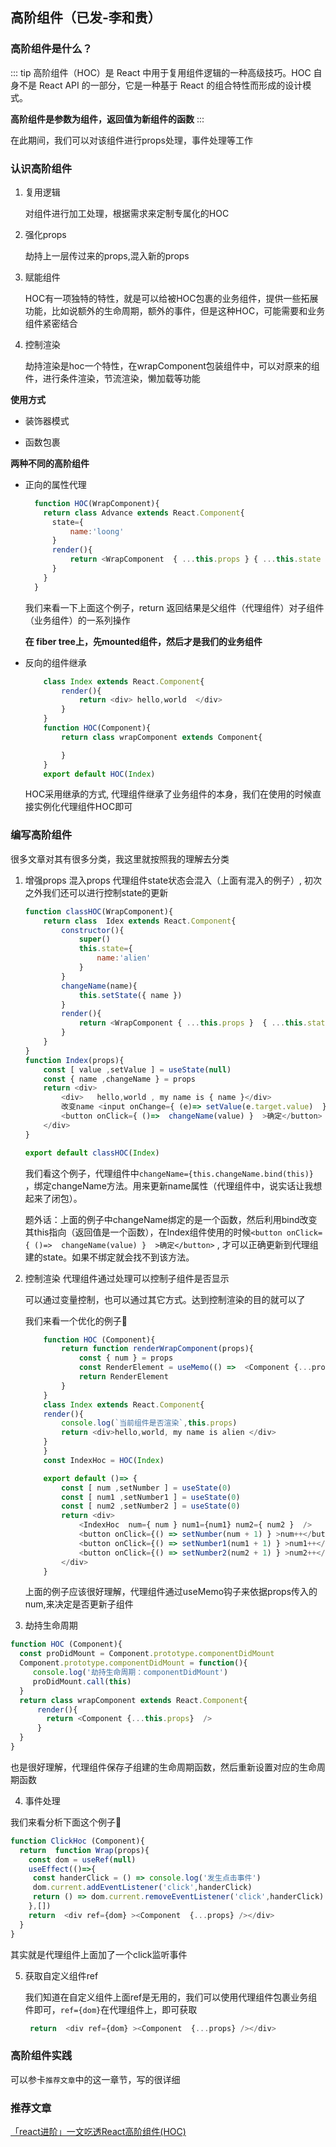 ## 高阶组件（已发-李和贵）

### 高阶组件是什么？

::: tip
高阶组件（HOC）是 React 中用于复用组件逻辑的一种高级技巧。HOC 自身不是 React API 的一部分，它是一种基于 React 的组合特性而形成的设计模式。

**高阶组件是参数为组件，返回值为新组件的函数**
:::

在此期间，我们可以对该组件进行props处理，事件处理等工作

### 认识高阶组件

1. 复用逻辑

    对组件进行加工处理，根据需求来定制专属化的HOC

2. 强化props
  
    劫持上一层传过来的props,混入新的props

3. 赋能组件
  
    HOC有一项独特的特性，就是可以给被HOC包裹的业务组件，提供一些拓展功能，比如说额外的生命周期，额外的事件，但是这种HOC，可能需要和业务组件紧密结合

4. 控制渲染
  
    劫持渲染是hoc一个特性，在wrapComponent包装组件中，可以对原来的组件，进行条件渲染，节流渲染，懒加载等功能

**使用方式**

- 装饰器模式

- 函数包裹

**两种不同的高阶组件**

- 正向的属性代理
    ```javascript
      function HOC(WrapComponent){
        return class Advance extends React.Component{
          state={
              name:'loong'
          }
          render(){
              return <WrapComponent  { ...this.props } { ...this.state }  />
          }
        }
      }
    ```

    我们来看一下上面这个例子，return 返回结果是父组件（代理组件）对子组件（业务组件）的一系列操作

    **在 fiber tree上，先mounted组件，然后才是我们的业务组件**

- 反向的组件继承
    ```javascript
        class Index extends React.Component{
            render(){
                return <div> hello,world  </div>
            }
        }
        function HOC(Component){
            return class wrapComponent extends Component{

            }
        }
        export default HOC(Index) 
    ```
    HOC采用继承的方式, 代理组件继承了业务组件的本身，我们在使用的时候直接实例化代理组件HOC即可

### 编写高阶组件

很多文章对其有很多分类，我这里就按照我的理解去分类

1. 增强props
    混入props 代理组件state状态会混入（上面有混入的例子）, 初次之外我们还可以进行控制state的更新
    ```javascript
    function classHOC(WrapComponent){
        return class  Idex extends React.Component{
            constructor(){
                super()
                this.state={
                    name:'alien'
                }
            }
            changeName(name){
                this.setState({ name })
            }
            render(){
                return <WrapComponent { ...this.props }  { ...this.state } changeName={this.changeName.bind(this)  }  />
            }
        }
    }
    function Index(props){
        const [ value ,setValue ] = useState(null)
        const { name ,changeName } = props
        return <div>
            <div>   hello,world , my name is { name }</div>
            改变name <input onChange={ (e)=> setValue(e.target.value)  }  />
            <button onClick={ ()=>  changeName(value) }  >确定</button>
        </div>
    }

    export default classHOC(Index)
    ```

    我们看这个例子，代理组件中`changeName={this.changeName.bind(this)} `，绑定changeName方法。用来更新name属性（代理组件中，说实话让我想起来了闭包）。

    题外话：上面的例子中changeName绑定的是一个函数，然后利用bind改变其this指向（返回值是一个函数），在Index组件使用的时候`<button onClick={ ()=>  changeName(value) }  >确定</button>` , 才可以正确更新到代理组建的state。如果不绑定就会找不到该方法。

2. 控制渲染
    代理组件通过处理可以控制子组件是否显示

    可以通过变量控制，也可以通过其它方式。达到控制渲染的目的就可以了

    我们来看一个优化的例子💨

    ```javascript
        function HOC (Component){
            return function renderWrapComponent(props){
                const { num } = props
                const RenderElement = useMemo(() =>  <Component {...props}  /> ,[ num ])
                return RenderElement
            }
        }
        class Index extends React.Component{
        render(){
            console.log(`当前组件是否渲染`,this.props)
            return <div>hello,world, my name is alien </div>
        }
        }
        const IndexHoc = HOC(Index)

        export default ()=> {
            const [ num ,setNumber ] = useState(0)
            const [ num1 ,setNumber1 ] = useState(0)
            const [ num2 ,setNumber2 ] = useState(0)
            return <div>
                <IndexHoc  num={ num } num1={num1} num2={ num2 }  />
                <button onClick={() => setNumber(num + 1) } >num++</button>
                <button onClick={() => setNumber1(num1 + 1) } >num1++</button>
                <button onClick={() => setNumber2(num2 + 1) } >num2++</button>
            </div>
        }
    ```
    上面的例子应该很好理解，代理组件通过useMemo钩子来依据props传入的num,来决定是否更新子组件

3. 劫持生命周期

```javascript
function HOC (Component){
  const proDidMount = Component.prototype.componentDidMount 
  Component.prototype.componentDidMount = function(){
     console.log('劫持生命周期：componentDidMount')
     proDidMount.call(this)
  }
  return class wrapComponent extends React.Component{
      render(){
        return <Component {...this.props}  />
      }
  }
}
```

也是很好理解，代理组件保存子组建的生命周期函数，然后重新设置对应的生命周期函数

4. 事件处理

我们来看分析下面这个例子💨

```javascript
function ClickHoc (Component){
  return  function Wrap(props){
    const dom = useRef(null)
    useEffect(()=>{
     const handerClick = () => console.log('发生点击事件') 
     dom.current.addEventListener('click',handerClick)
     return () => dom.current.removeEventListener('click',handerClick)
    },[])
    return  <div ref={dom} ><Component  {...props} /></div>
  }
}
```
其实就是代理组件上面加了一个click监听事件

5. 获取自定义组件ref
   
   我们知道在自定义组件上面ref是无用的，我们可以使用代理组件包裹业务组件即可，`ref={dom}`在代理组件上，即可获取
   ```javascript
    return  <div ref={dom} ><Component  {...props} /></div>
   ```

### 高阶组件实践

可以参卡`推荐文章`中的这一章节，写的很详细



### 推荐文章

[「react进阶」一文吃透React高阶组件(HOC)](https://juejin.cn/post/6940422320427106335?searchId=20240314203945EF18D3514FDD63A655E1#heading-44)
